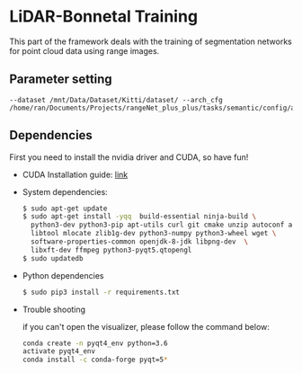 # LiDAR-Bonnetal Training

This part of the framework deals with the training of segmentation networks for point cloud data using range images.

## Parameter setting

```
--dataset /mnt/Data/Dataset/Kitti/dataset/ --arch_cfg /home/ran/Documents/Projects/rangeNet_plus_plus/tasks/semantic/config/arch/squeezesegV2_crf.yaml
```

## Dependencies

First you need to install the nvidia driver and CUDA, so have fun!

- CUDA Installation guide: [link](https://docs.nvidia.com/cuda/cuda-installation-guide-linux/index.html)

- System dependencies:

  ```sh
  $ sudo apt-get update 
  $ sudo apt-get install -yqq  build-essential ninja-build \
    python3-dev python3-pip apt-utils curl git cmake unzip autoconf autogen \
    libtool mlocate zlib1g-dev python3-numpy python3-wheel wget \
    software-properties-common openjdk-8-jdk libpng-dev  \
    libxft-dev ffmpeg python3-pyqt5.qtopengl
  $ sudo updatedb
  ```

- Python dependencies

  ```sh
  $ sudo pip3 install -r requirements.txt
  ```
  
- Trouble shooting

  if you can't open the visualizer, please follow the command below:
  ```sh
  conda create -n pyqt4_env python=3.6
  activate pyqt4_env
  conda install -c conda-forge pyqt=5*
  ```
